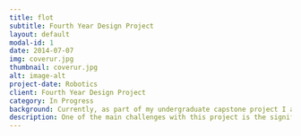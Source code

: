 ```yaml
---
title: flot
subtitle: Fourth Year Design Project 
layout: default
modal-id: 1
date: 2014-07-07
img: coverur.jpg
thumbnail: coverur.jpg
alt: image-alt
project-date: Robotics
client: Fourth Year Design Project
category: In Progress
background: Currently, as part of my undergraduate capstone project I am working on an autonomous indoor blimp robot with a team of five others. Compared to other autonomous platforms, the blimp provided excellent maneuverability and safety for indoor environments due to its low inertia and inherent stability. Our main goal for the project is to build a light-weight blimp and implement a local collision avoidance algorithm, and later combine it with a global planner.
description: One of the main challenges with this project is the significant weight limitations placed on the payload of the blimp. In the design, the sensor payload is limited to a camera along with sonar sensors. Several possible solutions were explored,including traditional methods involving mapping and object detection, as well as solutions like end-to-end learning for collision avoidance.  Given the run-time constraints and the desire for functionality in new environments with minimal labeling, the first proposed solution was eliminated. On the other hand, the end-to-end learning approach allows for automatically labeled training data based on inputs at the time of collection, along with more expressive and generalized features. Given recent research efforts, it can be seen that networks trained for similar tasks can be much smaller than those trained for object detection or segmentation. An interesting aspect of the project is the use of simulated data to first pre-train the network to reduce the requirements of real data. Given the nature of the problem, the DAGGER algorithm works well to alleviate distribution mismatches and helps to improve the learned policy. In the future I also plan to implement deep reinforcement learning methods to tackle the problem: namely investigating Q-learning with data augmentation methods similar to CAD2RL to minimize data collection time and use simulated data. The Cognitive Mapping and Planning for Visual Navigation is also a work that we wish to re-implement for navigation. During the project, I have gained insight into bringing up a robotics platform and the challenges involved. I have also gained insight on how to do research and establish appropriate goals independently.
---
```

